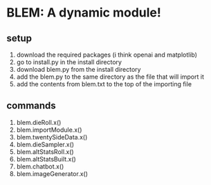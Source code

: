# BLEM: A dynamic module!
## setup
1. download the required packages (i think openai and matplotlib)
2. go to install.py in the install directory
3. download blem.py from the install directory
4. add the blem.py to the same directory as the file that will import it
5. add the contents from blem.txt to the top of the importing file
## commands
1. blem.dieRoll.x()
2. blem.importModule.x()
3. blem.twentySideData.x()
4. blem.dieSampler.x()
5. blem.altStatsRoll.x()
6. blem.altStatsBuilt.x()
7. blem.chatbot.x()
8. blem.imageGenerator.x()
